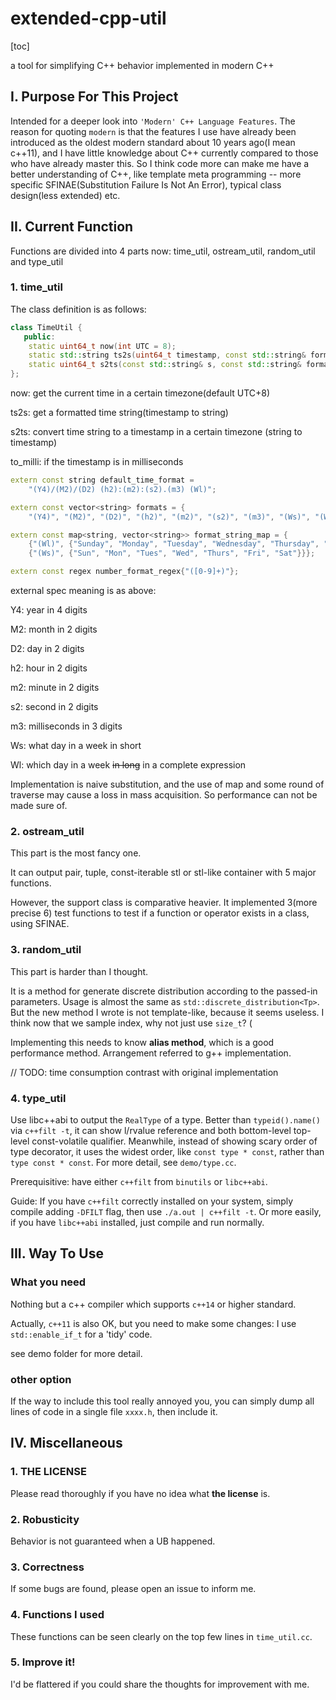 # extended-cpp-util

[toc]

a tool for simplifying C++ behavior implemented in modern C++

## I. Purpose For This Project

Intended for a deeper look into `'Modern' C++ Language Features`. The reason for quoting `modern` is that the features I use have already been introduced as the oldest modern standard about 10 years ago(I mean c++11), and I have little knowledge about C++ currently compared to those who have already master this. So I think code more can make me have a better understanding of C++, like template meta programming -- more specific SFINAE(Substitution Failure Is Not An Error), typical class design(less extended) etc.

## II. Current Function

Functions are divided into 4 parts now: time_util, ostream_util, random_util and type_util

### 1. time_util

The class definition is as follows:

```c++
class TimeUtil {
   public:
    static uint64_t now(int UTC = 8);
    static std::string ts2s(uint64_t timestamp, const std::string& format_string = default_time_format, bool is_milli = true);
    static uint64_t s2ts(const std::string& s, const std::string& format_string = default_time_format, bool to_milli = true, int UTC = 8);
};
```
now: get the current time in a certain timezone(default UTC+8)

ts2s: get a formatted time string(timestamp to string)

s2ts: convert time string to a timestamp in a certain timezone (string to timestamp)

to_milli: if the timestamp is in milliseconds

```c++
extern const string default_time_format =
    "(Y4)/(M2)/(D2) (h2):(m2):(s2).(m3) (Wl)";

extern const vector<string> formats = {
    "(Y4)", "(M2)", "(D2)", "(h2)", "(m2)", "(s2)", "(m3)", "(Ws)", "(Wl)"};

extern const map<string, vector<string>> format_string_map = {
    {"(Wl)", {"Sunday", "Monday", "Tuesday", "Wednesday", "Thursday", "Friday", "Saturday"}},
    {"(Ws)", {"Sun", "Mon", "Tues", "Wed", "Thurs", "Fri", "Sat"}}};

extern const regex number_format_regex{"([0-9]+)"};
```

external spec meaning is as above:

Y4: year in 4 digits

M2: month in 2 digits

D2: day in 2 digits

h2: hour in 2 digits

m2: minute in 2 digits

s2: second in 2 digits

m3: milliseconds in 3 digits

Ws: what day in a week in short

Wl: which day in a week ~~in long~~ in a complete expression

Implementation is naive substitution, and the use of map and some round of traverse may cause a loss in mass acquisition. So performance can not be made sure of. 

### 2. ostream_util

This part is the most fancy one. 

It can output pair, tuple, const-iterable stl or stl-like container with 5 major functions.

However, the support class is comparative heavier. It implemented 3(more precise 6) test functions to test if a function or operator exists in a class, using SFINAE.  

### 3. random_util

This part is harder than I thought. 

It is a method for generate discrete distribution according to the passed-in parameters. Usage is almost the same as `std::discrete_distribution<Tp>`. But the new method I wrote is not template-like, because it seems useless. I think now that we sample index, why not just use `size_t`? (

Implementing this needs to know **alias method**, which is a good performance method. Arrangement referred to g++ implementation.

// TODO: time consumption contrast with original implementation

### 4. type_util

Use libc++abi to output the `RealType` of a type. Better than `typeid().name()` via `c++filt -t`, it can show l/rvalue reference and both bottom-level top-level const-volatile qualifier. Meanwhile, instead of showing scary order of type decorator, it uses the widest order, like `const type * const`, rather than `type const * const`. For more detail, see `demo/type.cc`.

Prerequisitive:
have either `c++filt` from `binutils` or `libc++abi`.

Guide:
If you have `c++filt` correctly installed on your system, simply compile adding `-DFILT` flag, then use `./a.out | c++filt -t`. Or more easily, if you have `libc++abi` installed, just compile and run normally.

## III. Way To Use

### What you need

Nothing but a c++ compiler which supports `c++14` or higher standard.

Actually, `c++11` is also OK, but you need to make some changes: I use `std::enable_if_t` for a 'tidy' code.

see demo folder for more detail.

### other option

If the way to include this tool really annoyed you, you can simply dump all lines of code in a single file `xxxx.h`, then include it.

## IV. Miscellaneous

### 1. **THE LICENSE**

Please read thoroughly if you have no idea what **the license** is.

### 2. Robusticity

Behavior is not guaranteed when a UB happened.

### 3. Correctness

If some bugs are found, please open an issue to inform me.

### 4. Functions I used

These functions can be seen clearly on the top few lines in `time_util.cc`. 

### 5. Improve it!

I'd be flattered if you could share the thoughts for improvement with me.
